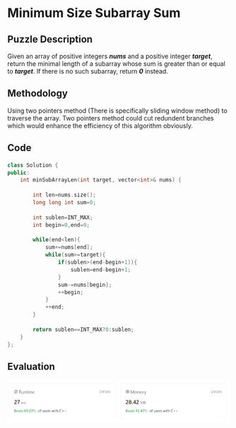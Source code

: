 # Minimum Size Subarray Sum
## Puzzle Description
Given an array of positive integers ***nums*** and a positive integer ***target***, return the minimal length of a subarray whose sum is greater than or equal to ***target***. If there is no such subarray, return ***0*** instead.

## Methodology
Using two pointers method (There is specifically sliding window method) to traverse the array. Two pointers method could cut redundent branches which would enhance the efficiency of this algorithm obviously.   

## Code
```c++
class Solution {
public:
    int minSubArrayLen(int target, vector<int>& nums) {

        int len=nums.size();
        long long int sum=0;

        int sublen=INT_MAX;
        int begin=0,end=0;

        while(end<len){
            sum+=nums[end];
            while(sum>=target){
                if(sublen>(end-begin+1)){
                    sublen=end-begin+1;
                }
                sum-=nums[begin];
                ++begin;
            }
            ++end;
        }

        return sublen==INT_MAX?0:sublen;
    }
};
```
## Evaluation
![img](./4_minimum_size_subarray_sum.png)
